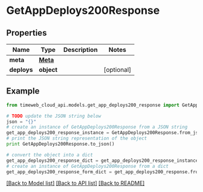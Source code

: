 # GetAppDeploys200Response


## Properties
Name | Type | Description | Notes
------------ | ------------- | ------------- | -------------
**meta** | [**Meta**](Meta.md) |  | 
**deploys** | **object** |  | [optional] 

## Example

```python
from timeweb_cloud_api.models.get_app_deploys200_response import GetAppDeploys200Response

# TODO update the JSON string below
json = "{}"
# create an instance of GetAppDeploys200Response from a JSON string
get_app_deploys200_response_instance = GetAppDeploys200Response.from_json(json)
# print the JSON string representation of the object
print GetAppDeploys200Response.to_json()

# convert the object into a dict
get_app_deploys200_response_dict = get_app_deploys200_response_instance.to_dict()
# create an instance of GetAppDeploys200Response from a dict
get_app_deploys200_response_form_dict = get_app_deploys200_response.from_dict(get_app_deploys200_response_dict)
```
[[Back to Model list]](../README.md#documentation-for-models) [[Back to API list]](../README.md#documentation-for-api-endpoints) [[Back to README]](../README.md)


